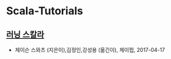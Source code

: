 # Scala-Tutorials

## [러닝 스칼라](https://www.aladin.co.kr/shop/wproduct.aspx?ItemId=107218117)
- 제이슨 스와츠 (지은이),김정인,강성용 (옮긴이), 제이펍, 2017-04-17
 
